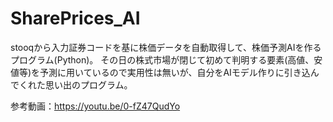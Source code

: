 # SharePrices_AI
stooqから入力証券コードを基に株価データを自動取得して、株価予測AIを作るプログラム(Python)。
その日の株式市場が閉じて初めて判明する要素(高値、安値等)を予測に用いているので実用性は無いが、自分をAIモデル作りに引き込んでくれた思い出のプログラム。

参考動画：https://youtu.be/0-fZ47QudYo
